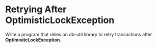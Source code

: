 # Retrying After OptimisticLockException
Write a program that relies on db-util library to retry transactions after **OptimisticLockException**.